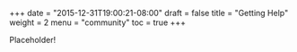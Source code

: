 +++
date = "2015-12-31T19:00:21-08:00"
draft = false
title = "Getting Help"
weight = 2
menu = "community"
toc = true
+++

Placeholder!
